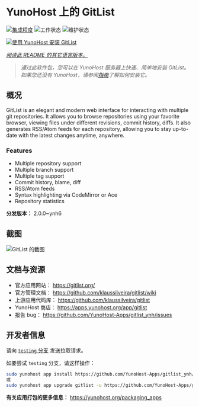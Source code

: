 <!--
注意：此 README 由 <https://github.com/YunoHost/apps/tree/master/tools/readme_generator> 自动生成
请勿手动编辑。
-->

# YunoHost 上的 GitList

[![集成程度](https://dash.yunohost.org/integration/gitlist.svg)](https://ci-apps.yunohost.org/ci/apps/gitlist/) ![工作状态](https://ci-apps.yunohost.org/ci/badges/gitlist.status.svg) ![维护状态](https://ci-apps.yunohost.org/ci/badges/gitlist.maintain.svg)

[![使用 YunoHost 安装 GitList](https://install-app.yunohost.org/install-with-yunohost.svg)](https://install-app.yunohost.org/?app=gitlist)

*[阅读此 README 的其它语言版本。](./ALL_README.md)*

> *通过此软件包，您可以在 YunoHost 服务器上快速、简单地安装 GitList。*  
> *如果您还没有 YunoHost，请参阅[指南](https://yunohost.org/install)了解如何安装它。*

## 概况

GitList is an elegant and modern web interface for interacting with multiple git repositories. It allows you to browse repositories using your favorite browser, viewing files under different revisions, commit history, diffs. It also generates RSS/Atom feeds for each repository, allowing you to stay up-to-date with the latest changes anytime, anywhere.

### Features

- Multiple repository support
- Multiple branch support
- Multiple tag support
- Commit history, blame, diff
- RSS/Atom feeds
- Syntax highlighting via CodeMirror or Ace
- Repository statistics


**分发版本：** 2.0.0~ynh6

## 截图

![GitList 的截图](./doc/screenshots/screenshot.png)

## 文档与资源

- 官方应用网站： <https://gitlist.org/>
- 官方管理文档： <https://github.com/klaussilveira/gitlist/wiki>
- 上游应用代码库： <https://github.com/klaussilveira/gitlist>
- YunoHost 商店： <https://apps.yunohost.org/app/gitlist>
- 报告 bug： <https://github.com/YunoHost-Apps/gitlist_ynh/issues>

## 开发者信息

请向 [`testing` 分支](https://github.com/YunoHost-Apps/gitlist_ynh/tree/testing) 发送拉取请求。

如要尝试 `testing` 分支，请这样操作：

```bash
sudo yunohost app install https://github.com/YunoHost-Apps/gitlist_ynh/tree/testing --debug
或
sudo yunohost app upgrade gitlist -u https://github.com/YunoHost-Apps/gitlist_ynh/tree/testing --debug
```

**有关应用打包的更多信息：** <https://yunohost.org/packaging_apps>
